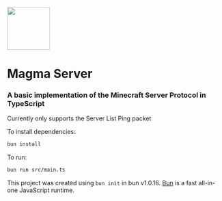 <img src="https://static.wikia.nocookie.net/minecraft_gamepedia/images/e/ed/Magma_Cube.png/revision/latest?cb=20190805151823" width="100">

# Magma Server

### A basic implementation of the Minecraft Server Protocol in TypeScript

Currently only supports the Server List Ping packet

To install dependencies:

```bash
bun install
```

To run:

```bash
bun run src/main.ts
```

This project was created using `bun init` in bun v1.0.16. [Bun](https://bun.sh) is a fast all-in-one JavaScript runtime.
